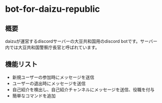 # bot-for-daizu-republic
## 概要
daizuが運営するdiscordサーバーの大豆共和国用のdiscord botです。サーバー内では大豆共和国警察庁長官と呼ばれています。
## 機能リスト
- 新規ユーザーの参加時にメッセージを送信
- ユーザーの退出時にメッセージを送信
- 自己紹介を検出し、自己紹介チャンネルにメッセージを送信、役職を付与
- 簡単なコマンドを追加
